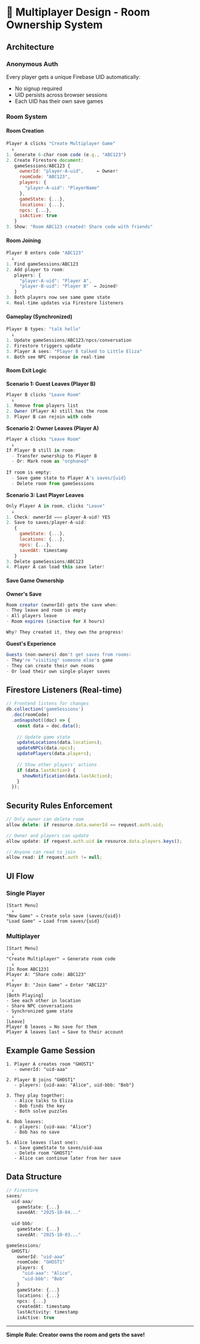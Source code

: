 # 👥 Multiplayer Design - Room Ownership System

## Architecture

### Anonymous Auth
Every player gets a unique Firebase UID automatically:
- No signup required
- UID persists across browser sessions
- Each UID has their own save games

### Room System

#### Room Creation
```javascript
Player A clicks "Create Multiplayer Game"
  ↓
1. Generate 6-char room code (e.g., "ABC123")
2. Create Firestore document:
   gameSessions/ABC123 {
     ownerId: "player-A-uid",     ← Owner!
     roomCode: "ABC123",
     players: {
       "player-A-uid": "PlayerName"
     },
     gameState: {...},
     locations: {...},
     npcs: {...},
     isActive: true
   }
3. Show: "Room ABC123 created! Share code with friends"
```

#### Room Joining
```javascript
Player B enters code "ABC123"
  ↓
1. Find gameSessions/ABC123
2. Add player to room:
   players: {
     "player-A-uid": "Player A",
     "player-B-uid": "Player B"  ← Joined!
   }
3. Both players now see same game state
4. Real-time updates via Firestore listeners
```

#### Gameplay (Synchronized)
```javascript
Player B types: "talk hello"
  ↓
1. Update gameSessions/ABC123/npcs/conversation
2. Firestore triggers update
3. Player A sees: "Player B talked to Little Eliza"
4. Both see NPC response in real-time
```

#### Room Exit Logic

**Scenario 1: Guest Leaves (Player B)**
```javascript
Player B clicks "Leave Room"
  ↓
1. Remove from players list
2. Owner (Player A) still has the room
3. Player B can rejoin with code
```

**Scenario 2: Owner Leaves (Player A)**
```javascript
Player A clicks "Leave Room"
  ↓
If Player B still in room:
  - Transfer ownership to Player B
  - Or: Mark room as "orphaned"
  
If room is empty:
  - Save game state to Player A's saves/{uid}
  - Delete room from gameSessions
```

**Scenario 3: Last Player Leaves**
```javascript
Only Player A in room, clicks "Leave"
  ↓
1. Check: ownerId === player-A-uid? YES
2. Save to saves/player-A-uid:
   {
     gameState: {...},
     locations: {...},
     npcs: {...},
     savedAt: timestamp
   }
3. Delete gameSessions/ABC123
4. Player A can load this save later!
```

#### Save Game Ownership

**Owner's Save**
```javascript
Room creator (ownerId) gets the save when:
- They leave and room is empty
- All players leave
- Room expires (inactive for X hours)

Why? They created it, they own the progress!
```

**Guest's Experience**
```javascript
Guests (non-owners) don't get saves from rooms:
- They're "visiting" someone else's game
- They can create their own rooms
- Or load their own single-player saves
```

## Firestore Listeners (Real-time)

```javascript
// Frontend listens for changes
db.collection('gameSessions')
  .doc(roomCode)
  .onSnapshot((doc) => {
    const data = doc.data();
    
    // Update game state
    updateLocations(data.locations);
    updateNPCs(data.npcs);
    updatePlayers(data.players);
    
    // Show other players' actions
    if (data.lastAction) {
      showNotification(data.lastAction);
    }
  });
```

## Security Rules Enforcement

```javascript
// Only owner can delete room
allow delete: if resource.data.ownerId == request.auth.uid;

// Owner and players can update
allow update: if request.auth.uid in resource.data.players.keys();

// Anyone can read to join
allow read: if request.auth != null;
```

## UI Flow

### Single Player
```
[Start Menu]
  ↓
"New Game" → Create solo save (saves/{uid})
"Load Game" → Load from saves/{uid}
```

### Multiplayer
```
[Start Menu]
  ↓
"Create Multiplayer" → Generate room code
  ↓
[In Room ABC123]
Player A: "Share code: ABC123"
  ↓
Player B: "Join Game" → Enter "ABC123"
  ↓
[Both Playing]
- See each other in location
- Share NPC conversations
- Synchronized game state
  ↓
[Leave]
Player B leaves → No save for them
Player A leaves last → Save to their account
```

## Example Game Session

```
1. Player A creates room "GHOST1"
   - ownerId: "uid-aaa"
   
2. Player B joins "GHOST1"
   - players: {uid-aaa: "Alice", uid-bbb: "Bob"}
   
3. They play together:
   - Alice talks to Eliza
   - Bob finds the key
   - Both solve puzzles
   
4. Bob leaves:
   - players: {uid-aaa: "Alice"}
   - Bob has no save
   
5. Alice leaves (last one):
   - Save gameState to saves/uid-aaa
   - Delete room "GHOST1"
   - Alice can continue later from her save
```

## Data Structure

```javascript
// Firestore
saves/
  uid-aaa/
    gameState: {...}
    savedAt: "2025-10-04..."
    
  uid-bbb/
    gameState: {...}
    savedAt: "2025-10-03..."

gameSessions/
  GHOST1/
    ownerId: "uid-aaa"
    roomCode: "GHOST1"
    players: {
      "uid-aaa": "Alice",
      "uid-bbb": "Bob"
    }
    gameState: {...}
    locations: {...}
    npcs: {...}
    createdAt: timestamp
    lastActivity: timestamp
    isActive: true
```

---

**Simple Rule: Creator owns the room and gets the save!**


